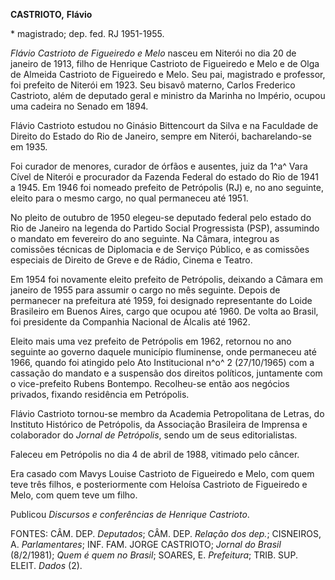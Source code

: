 **CASTRIOTO,** **Flávio**

\* magistrado; dep. fed. RJ 1951-1955.

*Flávio Castrioto de Figueiredo e Melo* nasceu em Niterói no dia 20 de
janeiro de 1913, filho de Henrique Castrioto de Figueiredo e Melo e de
Olga de Almeida Castrioto de Figueiredo e Melo. Seu pai, magistrado e
professor, foi prefeito de Niterói em 1923. Seu bisavô materno, Carlos
Frederico Castrioto, além de deputado geral e ministro da Marinha no
Império, ocupou uma cadeira no Senado em 1894.

Flávio Castrioto estudou no Ginásio Bittencourt da Silva e na Faculdade
de Direito do Estado do Rio de Janeiro, sempre em Niterói,
bacharelando-se em 1935.

Foi curador de menores, curador de órfãos e ausentes, juiz da 1^a^ Vara
Cível de Niterói e procurador da Fazenda Federal do estado do Rio de
1941 a 1945. Em 1946 foi nomeado prefeito de Petrópolis (RJ) e, no ano
seguinte, eleito para o mesmo cargo, no qual permaneceu até 1951.

No pleito de outubro de 1950 elegeu-se deputado federal pelo estado do
Rio de Janeiro na legenda do Partido Social Progressista (PSP),
assumindo o mandato em fevereiro do ano seguinte. Na Câmara, integrou as
comissões técnicas de Diplomacia e de Serviço Público, e as comissões
especiais de Direito de Greve e de Rádio, Cinema e Teatro.

Em 1954 foi novamente eleito prefeito de Petrópolis, deixando a Câmara
em janeiro de 1955 para assumir o cargo no mês seguinte. Depois de
permanecer na prefeitura até 1959, foi designado representante do Loide
Brasileiro em Buenos Aires, cargo que ocupou até 1960. De volta ao
Brasil, foi presidente da Companhia Nacional de Álcalis até 1962.

Eleito mais uma vez prefeito de Petrópolis em 1962, retornou no ano
seguinte ao governo daquele município fluminense, onde permaneceu até
1966, quando foi atingido pelo Ato Institucional n^o^ 2 (27/10/1965) com
a cassação do mandato e a suspensão dos direitos políticos, juntamente
com o vice-prefeito Rubens Bontempo. Recolheu-se então aos negócios
privados, fixando residência em Petrópolis.

Flávio Castrioto tornou-se membro da Academia Petropolitana de Letras,
do Instituto Histórico de Petrópolis, da Associação Brasileira de
Imprensa e colaborador do *Jornal de Petrópolis*, sendo um de seus
editorialistas.

Faleceu em Petrópolis no dia 4 de abril de 1988, vitimado pelo câncer.

Era casado com Mavys Louise Castrioto de Figueiredo e Melo, com quem
teve três filhos, e posteriormente com Heloísa Castrioto de Figueiredo e
Melo, com quem teve um filho.

Publicou *Discursos e conferências de Henrique Castrioto*.

FONTES: CÂM. DEP. *Deputados*; CÂM. DEP. *Relação dos dep.*; CISNEIROS,
A. *Parlamentares*; INF. FAM. JORGE CASTRIOTO; *Jornal do Brasil*
(8/2/1981); *Quem é quem no Brasil*; SOARES, E. *Prefeitura*; TRIB. SUP.
ELEIT. *Dados* (2).
